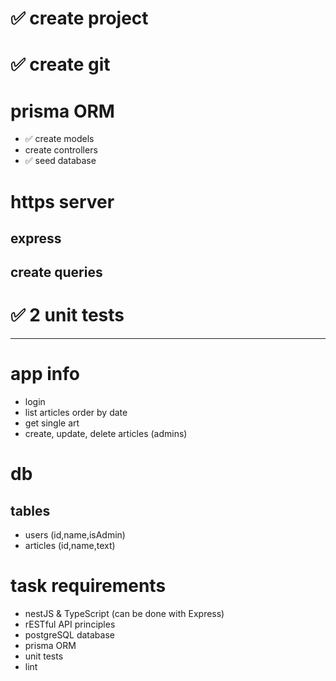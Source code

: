 
# ✅ create project
# ✅ create git
# prisma ORM
- ✅ create models
- create controllers
- ✅ seed database

# https server
## express
## create queries

# ✅ 2 unit tests

---

# app info
- login
- list articles order by date
- get single art
- create, update, delete articles (admins)


# db
## tables
- users (id,name,isAdmin)
- articles (id,name,text)


# task requirements
- nestJS & TypeScript (can be done with Express)
- rESTful API principles
- postgreSQL database
- prisma ORM
- unit tests
- lint


